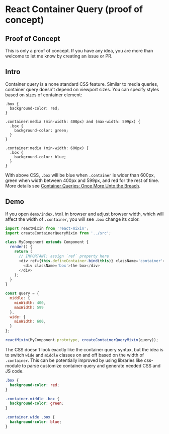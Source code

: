 # React Container Query (proof of concept)

## Proof of Concept

This is only a proof of concept. If you have any idea, you are more than welcome to let me know by creating an issue or PR.

## Intro

Container query is a none standard CSS feature. Similar to media queries, container query doesn't depend on viewport sizes. You can specify styles based on sizes of container element:

```
.box {
  background-color: red;
}

.container:media (min-width: 400px) and (max-width: 599px) {
  .box {
    background-color: green;
  }
}

.container:media (min-width: 600px) {
  .box {
    background-color: blue;
  }
}
```

With above CSS, `.box` will be blue when `.container` is wider than 600px, green when width between 400px and 599px, and red for the rest of time. More details see [Container Queries: Once More Unto the Breach](http://alistapart.com/article/container-queries-once-more-unto-the-breach).

## Demo

If you open `demo/index.html` in browser and adjust browser width, which will affect the width of `.container`, you will see `.box` change its color.

```js
import reactMixin from 'react-mixin';
import createContainerQueryMixin from '../src';

class MyComponent extends Component {
  render() {
    return (
      // IMPORTANT: assign `ref` property here
      <div ref={this.defineContainer.bind(this)} className='container'>
        <div className='box'>the box</div>
      </div>
    );
  }
}

const query = {
  middle: {
    minWidth: 400,
    maxWidth: 599
  },
  wide: {
    minWidth: 600,
  }
};

reactMixin(MyComponent.prototype, createContainerQueryMixin(query));
```

The CSS doesn't look exactly like the container query syntax, but the idea is to switch `wide` and `middle` classes on and off based on the width of `.container`. This can be potentially improved by using libraries like css-module to parse customize container query and generate needed CSS and JS code.

```css
.box {
  background-color: red;
}

.container.middle .box {
  background-color: green;
}

.container.wide .box {
  background-color: blue;
}
```
